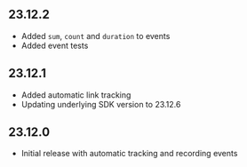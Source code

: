 ## 23.12.2

* Added `sum`, `count` and `duration` to events
* Added event tests

## 23.12.1

* Added automatic link tracking
* Updating underlying SDK version to 23.12.6

## 23.12.0

* Initial release with automatic tracking and recording events
